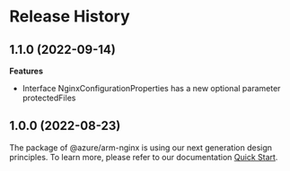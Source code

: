 # Release History
    
## 1.1.0 (2022-09-14)
    
**Features**

  - Interface NginxConfigurationProperties has a new optional parameter protectedFiles
    
    
## 1.0.0 (2022-08-23)

The package of @azure/arm-nginx is using our next generation design principles. To learn more, please refer to our documentation [Quick Start](https://aka.ms/js-track2-quickstart).
